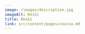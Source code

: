 ```yaml
---
image: /images/description.jpg
imageAlt: Reiki
title: Reiki
link: src/content/pages/coucou.md
---
```


